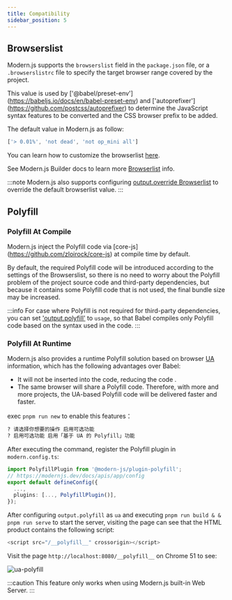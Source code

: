 ```yaml
---
title: Compatibility
sidebar_position: 5
---
```


## Browserslist

Modern.js supports the `browserslist` field in the `package.json` file, or a `.browserslistrc` file to specify the target browser range covered by the project.

This value is used by ['@babel/preset-env'] (https://babeljs.io/docs/en/babel-preset-env) and ['autoprefixer'] (https://github.com/postcss/autoprefixer) to determine the JavaScript syntax features to be converted and the CSS browser prefix to be added.

The default value in Modern.js as follow:

```js
['> 0.01%', 'not dead', 'not op_mini all']
```

You can learn how to customize the browserlist [here](https://github.com/browserslist/browserslist).

See Modern.js Builder docs to learn more [Browserlist](https://modernjs.dev/builder/zh/guide/advanced/browserslist.html) info.

:::note
Modern.js also supports configuring [output.override Browserlist](/docs/configure/app/output/override-browserslist) to override the default browserlist value.
:::


## Polyfill

### Polyfill At Compile

Modern.js inject the Polyfill code via [core-js] (https://github.com/zloirock/core-js) at compile time by default.

By default, the required Polyfill code will be introduced according to the settings of the Browserslist, so there is no need to worry about the Polyfill problem of the project source code and third-party dependencies, but because it contains some Polyfill code that is not used, the final bundle size may be increased.

:::info
For case where Polyfill is not required for third-party dependencies, you can set ['output.polyfill'](/docs/configure/app/output/polyfill) to `usage`, so that Babel compiles only Polyfill code based on the syntax used in the code.
:::

### Polyfill At Runtime

Modern.js also provides a runtime Polyfill solution based on browser [UA](https://developer.mozilla.org/zh-CN/docs/Web/HTTP/Headers/User-Agent) information, which has the following advantages over Babel:

* It will not be inserted into the code, reducing the code .
* The same browser will share a Polyfill code. Therefore, with more and more projects, the UA-based Polyfill code will be delivered faster and faster.

exec `pnpm run new` to enable this features：

```bash
? 请选择你想要的操作 启用可选功能
? 启用可选功能 启用「基于 UA 的 Polyfill」功能
```

After executing the command, register the Polyfill plugin in `modern.config.ts`:

```ts title="modern.config.ts"
import PolyfillPlugin from '@modern-js/plugin-polyfill';
// https://modernjs.dev/docs/apis/app/config
export default defineConfig({
  ...,
  plugins: [..., PolyfillPlugin()],
});
```

After configuring `output.polyfill` as `ua` and executing `pnpm run build & & pnpm run serve` to start the server, visiting the page can see that the HTML product contains the following script:

```js
<script src="/__polyfill__" crossorigin></script>
```

Visit the page `http://localhost:8080/__polyfill__` on Chrome 51 to see:

![ua-polyfill](https://lf3-static.bytednsdoc.com/obj/eden-cn/aphqeh7uhohpquloj/modern-js/docs/ua-polyfill.png)

:::caution
This feature only works when using Modern.js built-in Web Server.
:::
